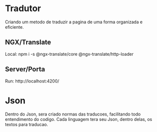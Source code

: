 # Tradutor

Criando um metodo de traduzir a pagina de uma forma organizada e eficiente.

## NGX/Translate

Local: npm i -s @ngx-translate/core @ngx-translate/http-loader

## Server/Porta

Run: http://localhost:4200/

# Json

Dentro do Json, sera criado normas das traducoes, facilitando todo entendimento do codigo.
Cada linguagem tera seu Json, dentro delas, os textos para traducao.
